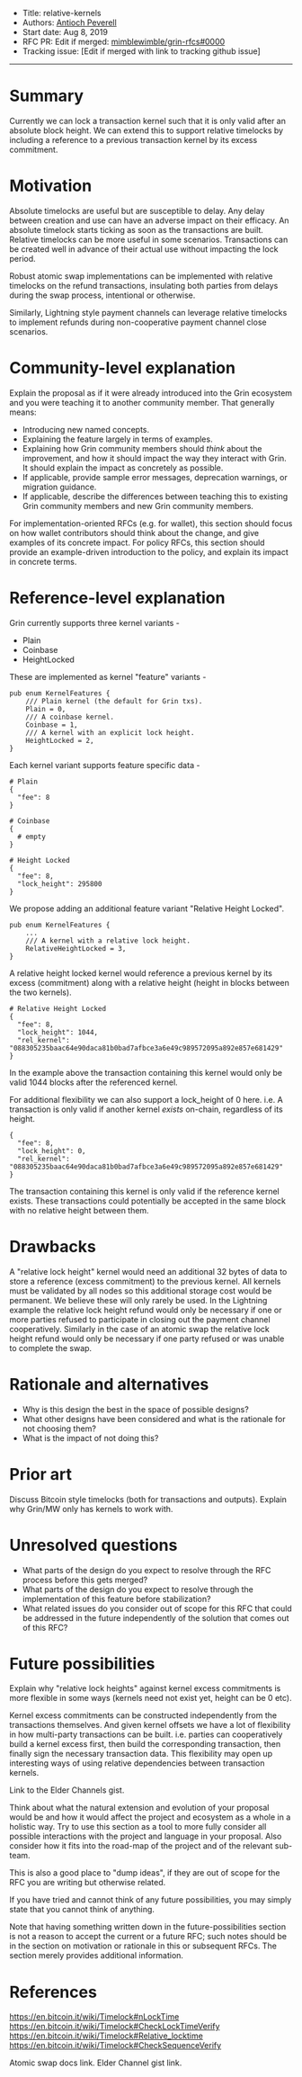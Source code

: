 
- Title: relative-kernels
- Authors: [Antioch Peverell](mailto:apeverell@protonmail.com)
- Start date: Aug 8, 2019
- RFC PR: Edit if merged: [mimblewimble/grin-rfcs#0000](https://github.com/mimblewimble/grin-rfcs/pull/0000)
- Tracking issue: [Edit if merged with link to tracking github issue]

---

# Summary
[summary]: #summary

Currently we can lock a transaction kernel such that it is only valid after an absolute block height. We can extend this to support relative timelocks by including a reference to a previous transaction kernel by its excess commitment.

# Motivation
[motivation]: #motivation

Absolute timelocks are useful but are susceptible to delay. Any delay between creation and use can have an adverse impact on their efficacy. An absolute timelock starts ticking as soon as the transactions are built. Relative timelocks can be more useful in some scenarios. Transactions can be created well in advance of their actual use without impacting the lock period.

Robust atomic swap implementations can be implemented with relative timelocks on the refund transactions, insulating both parties from delays during the swap process, intentional or otherwise.

Similarly, Lightning style payment channels can leverage relative timelocks to implement refunds during non-cooperative payment channel close scenarios.

# Community-level explanation
[community-level-explanation]: #community-level-explanation

Explain the proposal as if it were already introduced into the Grin ecosystem and you were teaching it to another community member. That generally means:

- Introducing new named concepts.
- Explaining the feature largely in terms of examples.
- Explaining how Grin community members should *think* about the improvement, and how it should impact the way they interact with Grin. It should explain the impact as concretely as possible.
- If applicable, provide sample error messages, deprecation warnings, or migration guidance.
- If applicable, describe the differences between teaching this to existing Grin community members and new Grin community members.

For implementation-oriented RFCs (e.g. for wallet), this section should focus on how wallet contributors should think about the change, and give examples of its concrete impact. For policy RFCs, this section should provide an example-driven introduction to the policy, and explain its impact in concrete terms.

# Reference-level explanation
[reference-level-explanation]: #reference-level-explanation

Grin currently supports three kernel variants -

* Plain
* Coinbase
* HeightLocked

These are implemented as kernel "feature" variants -

```
pub enum KernelFeatures {
	/// Plain kernel (the default for Grin txs).
	Plain = 0,
	/// A coinbase kernel.
	Coinbase = 1,
	/// A kernel with an explicit lock height.
	HeightLocked = 2,
}
```

Each kernel variant supports feature specific data -

```
# Plain
{    
  "fee": 8
}

# Coinbase
{
  # empty
}

# Height Locked
{
  "fee": 8,
  "lock_height": 295800
}
```

We propose adding an additional feature variant "Relative Height Locked".

```
pub enum KernelFeatures {
	...
	/// A kernel with a relative lock height.
	RelativeHeightLocked = 3,
}
```

A relative height locked kernel would reference a previous kernel by its excess (commitment)
along with a relative height (height in blocks between the two kernels).

```
# Relative Height Locked
{
  "fee": 8,
  "lock_height": 1044,
  "rel_kernel": "088305235baac64e90daca81b0bad7afbce3a6e49c989572095a892e857e681429"
}
```

In the example above the transaction containing this kernel would only be valid 1044 blocks after the referenced kernel.

For additional flexibility we can also support a lock_height of 0 here. i.e. A transaction is only valid if another kernel _exists_
on-chain, regardless of its height.

```
{
  "fee": 8,
  "lock_height": 0,
  "rel_kernel": "088305235baac64e90daca81b0bad7afbce3a6e49c989572095a892e857e681429"
}
```

The transaction containing this kernel is only valid if the reference kernel exists.
These transactions could potentially be accepted in the same block with no relative height between them.


# Drawbacks
[drawbacks]: #drawbacks

A "relative lock height" kernel would need an additional 32 bytes of data to store a reference (excess commitment) to the previous kernel. All kernels must be validated by all nodes so this additional storage cost would be permanent.
We believe these will only rarely be used.
In the Lightning example the relative lock height refund would only be necessary if one or more parties refused to participate in closing out the payment channel cooperatively. Similarly in the case of an atomic swap the relative lock height refund would only be necessary if one party refused or was unable to complete the swap.

# Rationale and alternatives
[rationale-and-alternatives]: #rationale-and-alternatives

- Why is this design the best in the space of possible designs?
- What other designs have been considered and what is the rationale for not choosing them?
- What is the impact of not doing this?

# Prior art
[prior-art]: #prior-art

Discuss Bitcoin style timelocks (both for transactions and outputs).
Explain why Grin/MW only has kernels to work with.

# Unresolved questions
[unresolved-questions]: #unresolved-questions

- What parts of the design do you expect to resolve through the RFC process before this gets merged?
- What parts of the design do you expect to resolve through the implementation of this feature before stabilization?
- What related issues do you consider out of scope for this RFC that could be addressed in the future independently of the solution that comes out of this RFC?

# Future possibilities
[future-possibilities]: #future-possibilities

Explain why "relative lock heights" against kernel excess commitments is more flexible in some ways (kernels need not exist yet, height can be 0 etc).

Kernel excess commitments can be constructed independently from the transactions themselves.
And given kernel offsets we have a lot of flexibility in how multi-party transactions can be built. i.e. parties can cooperatively build a kernel excess first, then build the corresponding transaction, then finally sign the necessary transaction data. This flexibility may open up interesting ways of using relative dependencies between transaction kernels.

Link to the Elder Channels gist.

Think about what the natural extension and evolution of your proposal would be and how it would affect the project and ecosystem as a whole in a holistic way. Try to use this section as a tool to more fully consider all possible interactions with the project and language in your proposal. Also consider how it fits into the road-map of the project and of the relevant sub-team.

This is also a good place to "dump ideas", if they are out of scope for the RFC you are writing but otherwise related.

If you have tried and cannot think of any future possibilities, you may simply state that you cannot think of anything.

Note that having something written down in the future-possibilities section is not a reason to accept the current or a future RFC; such notes should be in the section on motivation or rationale in this or subsequent RFCs. The section merely provides additional information.

# References
[references]: #references

https://en.bitcoin.it/wiki/Timelock#nLockTime
https://en.bitcoin.it/wiki/Timelock#CheckLockTimeVerify
https://en.bitcoin.it/wiki/Timelock#Relative_locktime
https://en.bitcoin.it/wiki/Timelock#CheckSequenceVerify

Atomic swap docs link.
Elder Channel gist link.
